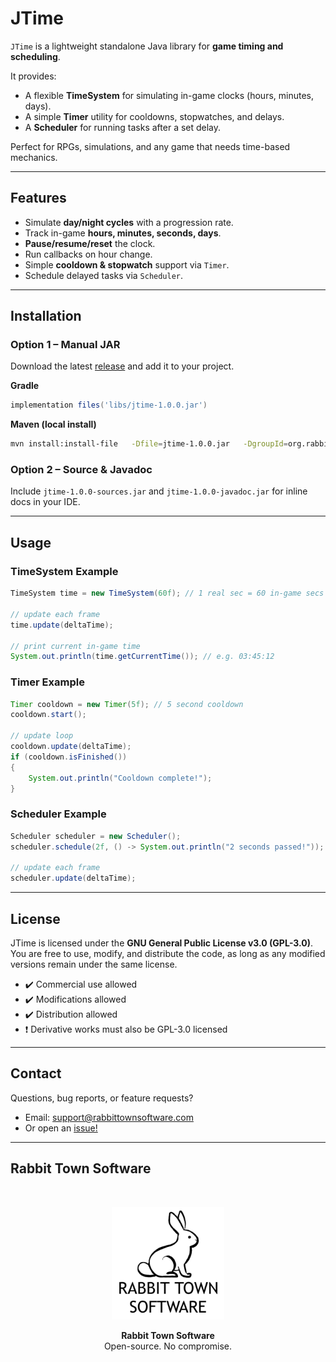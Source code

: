 ﻿# JTime

`JTime` is a lightweight standalone Java library for **game timing and scheduling**.

It provides:
- A flexible **TimeSystem** for simulating in-game clocks (hours, minutes, days).
- A simple **Timer** utility for cooldowns, stopwatches, and delays.
- A **Scheduler** for running tasks after a set delay.

Perfect for RPGs, simulations, and any game that needs time-based mechanics.

---

## Features

- Simulate **day/night cycles** with a progression rate.
- Track in-game **hours, minutes, seconds, days**.
- **Pause/resume/reset** the clock.
- Run callbacks on hour change.
- Simple **cooldown & stopwatch** support via `Timer`.
- Schedule delayed tasks via `Scheduler`.

---

## Installation

### Option 1 – Manual JAR
Download the latest [release](https://github.com/Rabbit-Town-Software/jtime/releases) and add it to your project.

**Gradle**
```gradle
implementation files('libs/jtime-1.0.0.jar')
```

**Maven (local install)**
```bash
mvn install:install-file   -Dfile=jtime-1.0.0.jar   -DgroupId=org.rabbittownsoftware   -DartifactId=jtime   -Dversion=1.0.0   -Dpackaging=jar
```

### Option 2 – Source & Javadoc
Include `jtime-1.0.0-sources.jar` and `jtime-1.0.0-javadoc.jar` for inline docs in your IDE.

---

## Usage

### TimeSystem Example
```java
TimeSystem time = new TimeSystem(60f); // 1 real sec = 60 in-game secs

// update each frame
time.update(deltaTime);

// print current in-game time
System.out.println(time.getCurrentTime()); // e.g. 03:45:12
```

### Timer Example
```java
Timer cooldown = new Timer(5f); // 5 second cooldown
cooldown.start();

// update loop
cooldown.update(deltaTime);
if (cooldown.isFinished()) 
{
    System.out.println("Cooldown complete!");
}
```

### Scheduler Example
```java
Scheduler scheduler = new Scheduler();
scheduler.schedule(2f, () -> System.out.println("2 seconds passed!"));

// update each frame
scheduler.update(deltaTime);
```

---
## License

JTime is licensed under the **GNU General Public License v3.0 (GPL-3.0)**.  
You are free to use, modify, and distribute the code, as long as any modified versions remain under the same license.

- ✔️ Commercial use allowed
- ✔️ Modifications allowed
- ✔️ Distribution allowed
- ❗ Derivative works must also be GPL-3.0 licensed

---

## Contact

Questions, bug reports, or feature requests?
- Email: [support@rabbittownsoftware.com](mailto:support@rabbittownsoftware.com)
- Or open an [issue!](https://github.com/Rabbit-Town-Software/jtime/issues/new)

---


## Rabbit Town Software

<br/>

<p align="center">
  <img src="https://github.com/Rabbit-Town-Software/misa-engine/blob/eb3aa63bad02385d2af4b7b130d1bde70e2a2715/assets/rabbittownlogo.jpg?raw=true" alt="Rabbit Town Software Logo" width="180"/>
</p>

<p align="center">
  <strong>Rabbit Town Software</strong><br/>
  Open-source. No compromise.
</p>